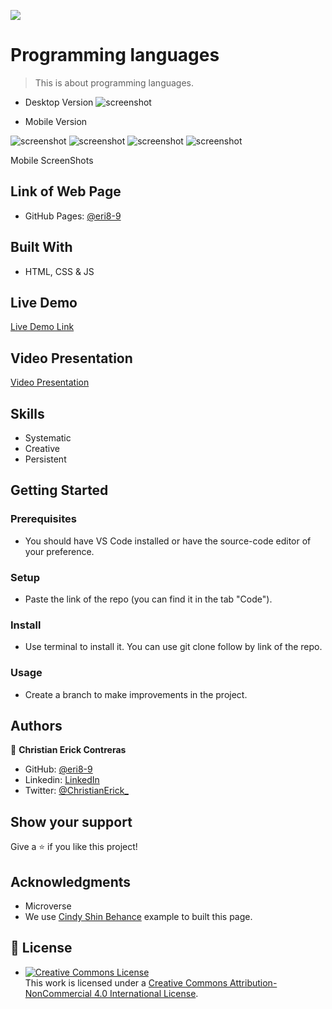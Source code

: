 
![](https://img.shields.io/badge/Microverse-blueviolet)

# Programming languages

> This is about programming languages.

- Desktop Version
![screenshot](./screen-shoots/DesktopScreenS.png)

- Mobile Version

![screenshot](./screen-shoots/mobileScreenS.png)
![screenshot](./screen-shoots/mobileSSbottom.png)
![screenshot](./screen-shoots/speakers.png)
![screenshot](./screen-shoots/Spekaers2.png)


Mobile ScreenShots

## Link of Web Page

- GitHub Pages: [@eri8-9](https://er-contreras.github.io/first-capston/)

## Built With

- HTML, CSS & JS

## Live Demo

[Live Demo Link](https://er-contreras.github.io/first-capston/)

## Video Presentation

[Video Presentation](https://www.loom.com/share/67f5a6e944b44e33a81bcbf36ee36cfb)

## Skills

  - Systematic
  - Creative
  - Persistent

## Getting Started

### Prerequisites
  - You should have VS Code installed or have the source-code editor of your preference.
### Setup
  - Paste the link of the repo (you can find it in the tab "Code").
### Install
  - Use terminal to install it. You can use git clone follow by link of the repo.
### Usage
  - Create a branch to make improvements in the project.

## Authors

👤 **Christian Erick Contreras**

- GitHub: [@eri8-9](https://github.com/er-contreras)
- Linkedin: [LinkedIn](https:linkedin.com/in/er-contreras-9945b820b)
- Twitter: [@ChristianErick_](https://twitter.com/er_contreras__)

## Show your support

Give a ⭐️ if you like this project!

## Acknowledgments

- Microverse
- We use [Cindy Shin Behance](https://www.behance.net/gallery/29845175/CC-Global-Summit-2015) example to built this page.

## 📝 License

- <a rel="license" href="http://creativecommons.org/licenses/by-nc/4.0/"><img alt="Creative Commons License" style="border-width:0" src="https://i.creativecommons.org/l/by-nc/4.0/88x31.png" /></a><br />This work is licensed under a <a rel="license" href="http://creativecommons.org/licenses/by-nc/4.0/">Creative Commons Attribution-NonCommercial 4.0 International License</a>.
